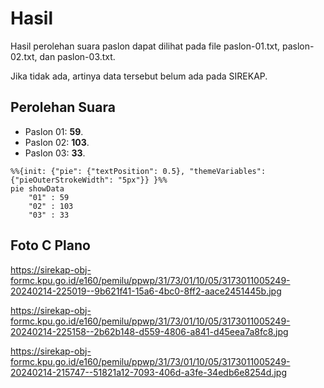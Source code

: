 # Hasil

Hasil perolehan suara paslon dapat dilihat pada file paslon-01.txt, paslon-02.txt, dan paslon-03.txt.

Jika tidak ada, artinya data tersebut belum ada pada SIREKAP.

## Perolehan Suara

 * Paslon 01: **59**.
 * Paslon 02: **103**.
 * Paslon 03: **33**.

```mermaid
%%{init: {"pie": {"textPosition": 0.5}, "themeVariables": {"pieOuterStrokeWidth": "5px"}} }%%
pie showData
    "01" : 59
    "02" : 103
    "03" : 33
```
## Foto C Plano

https://sirekap-obj-formc.kpu.go.id/e160/pemilu/ppwp/31/73/01/10/05/3173011005249-20240214-225019--9b621f41-15a6-4bc0-8ff2-aace2451445b.jpg

https://sirekap-obj-formc.kpu.go.id/e160/pemilu/ppwp/31/73/01/10/05/3173011005249-20240214-225158--2b62b148-d559-4806-a841-d45eea7a8fc8.jpg

https://sirekap-obj-formc.kpu.go.id/e160/pemilu/ppwp/31/73/01/10/05/3173011005249-20240214-215747--51821a12-7093-406d-a3fe-34edb6e8254d.jpg
